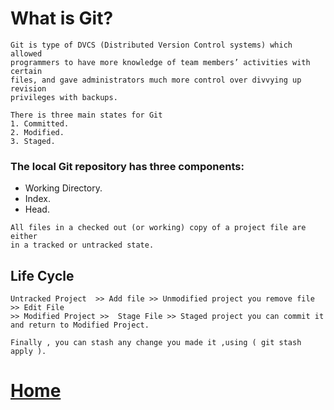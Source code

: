 # What is Git?
``` 
Git is type of DVCS (Distributed Version Control systems) which allowed 
programmers to have more knowledge of team members’ activities with certain 
files, and gave administrators much more control over divvying up revision 
privileges with backups.

There is three main states for Git
1. Committed.
2. Modified.
3. Staged.
```
### The local Git repository has three components:

- Working Directory.
- Index.
- Head.

```
All files in a checked out (or working) copy of a project file are either 
in a tracked or untracked state.
```

## Life Cycle 
```
Untracked Project  >> Add file >> Unmodified project you remove file >> Edit File
>> Modified Project >>  Stage File >> Staged project you can commit it 
and return to Modified Project.
```

```
Finally , you can stash any change you made it ,using ( git stash apply ).
```
# [Home](https://malakmomani.github.io/reading-notes/)
